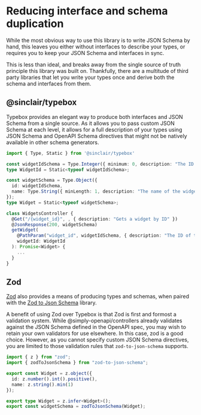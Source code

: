 # Reducing interface and schema duplication

While the most obvious way to use this library is to write JSON Schema by hand, this leaves you either without interfaces to describe your types, or requires you to keep your JSON Schema and interfaces in sync.

This is less than ideal, and breaks away from the single source of truth principle this library was built on. Thankfully, there are a multitude of third party libraries that let you write your types once and derive both the schema and interfaces from them.

## @sinclair/typebox

Typebox provides an elegant way to produce both interfaces and JSON Schema from a single source. As it allows you to pass custom JSON Schema at each level, it allows for a full description of your types using JSON Schema and OpenAPI Schema directives that might not be natively available in other schema generators.

```typescript
import { Type, Static } from '@sinclair/typebox'

const widgetIdSchema = Type.Integer({ minimum: 0, description: "The ID of the widget" });
type WidgetId = Static<typeof widgetIdSchema>;

const widgetSchema = Type.Object({
  id: widgetIdSchema,
  name: Type.String({ minLength: 1, description: "The name of the widget" }),
});
type Widget = Static<typeof widgetSchema>;

class WidgetsController {
  @Get("/{widget_id}", , { description: "Gets a widget by ID" })
  @JsonResponse(200, widgetSchema)
  getWidget(
    @PathParam("widget_id", widgetIdSchema, { description: "The ID of the widget to get" })
    widgetId: WidgetId
  ): Promise<Widget> {
    ...
  }
}

```

## Zod

[Zod](https://zod.dev/) also provides a means of producing types and schemas, when paired with the [Zod to Json Schema](https://github.com/StefanTerdell/zod-to-json-schema) library.

A benefit of using Zod over Typebox is that Zod is first and formost a validation system. While @simply-openapi/controllers already validates against the JSON Schema defined in the OpenAPI spec, you may wish to retain your own validators for use elsewhere. In this case, zod is a good choice. However, as you cannot specify custom JSON Schema directives, you are limited to those validation rules that `zod-to-json-schema` supports.

```typescript
import { z } from "zod";
import { zodToJsonSchema } from "zod-to-json-schema";

export const Widget = z.object({
  id: z.number().int().positive(),
  name: z.string().min(1)
});

export type Widget = z.infer<Widget>();
export const widgetSchema = zodToJsonSchema(Widget);
```
